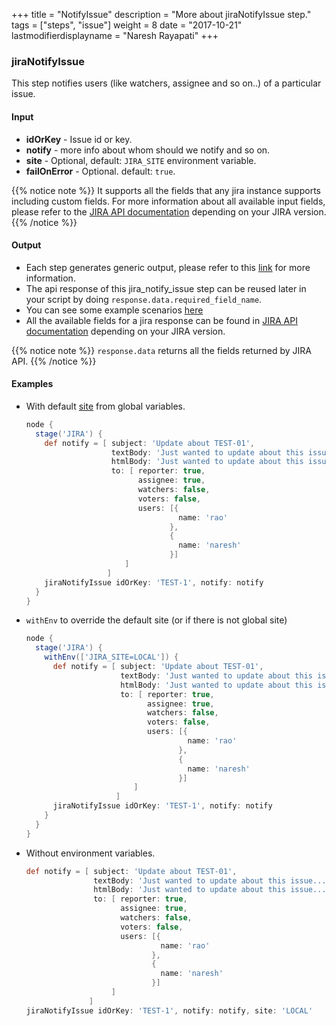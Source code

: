 +++
title = "NotifyIssue"
description = "More about jiraNotifyIssue step."
tags = ["steps", "issue"]
weight = 8
date = "2017-10-21"
lastmodifierdisplayname = "Naresh Rayapati"
+++

### jiraNotifyIssue

This step notifies users (like watchers, assignee and so on..) of a particular issue.

#### Input

* **idOrKey** - Issue id or key.
* **notify** - more info about whom should we notify and so on.
* **site** - Optional, default: `JIRA_SITE` environment variable.
* **failOnError** - Optional. default: `true`.

{{% notice note %}}
It supports all the fields that any jira instance supports including custom fields. For more information about all available input fields, please refer to the [JIRA API documentation](https://docs.atlassian.com/jira/REST/) depending on your JIRA version.
{{% /notice %}}

#### Output

* Each step generates generic output, please refer to this [link](config.html#common-response--error-handling) for more information.
* The api response of this jira_notify_issue step can be reused later in your script by doing `response.data.required_field_name`.
* You can see some example scenarios [here](https://jenkinsci.github.io/jira-steps-plugin/common_usages.html)
* All the available fields for a jira response can be found in [JIRA API documentation](https://docs.atlassian.com/jira/REST/) depending on your JIRA version.

{{% notice note %}}
`response.data` returns all the fields returned by JIRA API.
{{% /notice %}}

#### Examples

* With default [site](config#environment-variables) from global variables.

    ```groovy
    node {
      stage('JIRA') {
        def notify = [ subject: 'Update about TEST-01',
                       textBody: 'Just wanted to update about this issue...',
                       htmlBody: 'Just wanted to update about this issue...',
                       to: [ reporter: true,
                             assignee: true,
                             watchers: false,
                             voters: false,
                             users: [{
                                      name: 'rao'
                                    },
                                    {
                                      name: 'naresh'
                                    }]
                          ]
                      ]
        jiraNotifyIssue idOrKey: 'TEST-1', notify: notify
      }
    }
    ```
* `withEnv` to override the default site (or if there is not global site)

    ```groovy
    node {
      stage('JIRA') {
        withEnv(['JIRA_SITE=LOCAL']) {
          def notify = [ subject: 'Update about TEST-01',
                         textBody: 'Just wanted to update about this issue...',
                         htmlBody: 'Just wanted to update about this issue...',
                         to: [ reporter: true,
                               assignee: true,
                               watchers: false,
                               voters: false,
                               users: [{
                                        name: 'rao'
                                      },
                                      {
                                        name: 'naresh'
                                      }]
                            ]
                        ]
          jiraNotifyIssue idOrKey: 'TEST-1', notify: notify
        }
      }
    }
    ```
* Without environment variables.

    ```groovy
    def notify = [ subject: 'Update about TEST-01',
                   textBody: 'Just wanted to update about this issue...',
                   htmlBody: 'Just wanted to update about this issue...',
                   to: [ reporter: true,
                         assignee: true,
                         watchers: false,
                         voters: false,
                         users: [{
                                  name: 'rao'
                                },
                                {
                                  name: 'naresh'
                                }]
                       ]
                  ]
    jiraNotifyIssue idOrKey: 'TEST-1', notify: notify, site: 'LOCAL'
    ```
